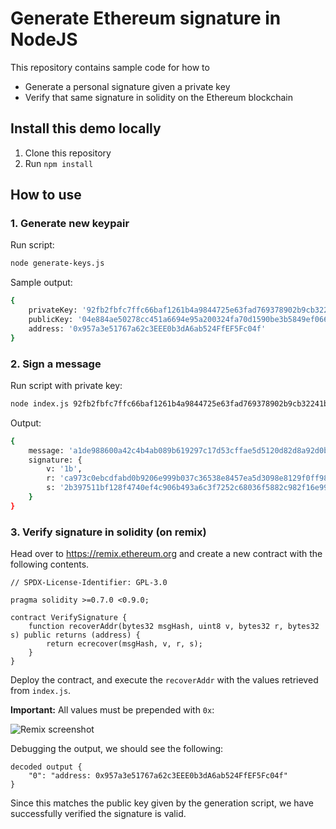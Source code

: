 # Generate Ethereum signature in NodeJS

This repository contains sample code for how to

- Generate a personal signature given a private key
- Verify that same signature in solidity on the Ethereum blockchain

## Install this demo locally

1. Clone this repository
2. Run `npm install`

## How to use

### 1. Generate new keypair

Run script:

```bash
node generate-keys.js
```

Sample output:

```bash
{
    privateKey: '92fb2fbfc7ffc66baf1261b4a9844725e63fad769378902b9cb32241b879c8c0',
    publicKey: '04e884ae50278cc451a6694e95a200324fa70d1590be3b5849ef066150a8be162c0b76505b7fe2a0d528e39b6cc13f92822572dd0621d31b3a09df79448b0df841',
    address: '0x957a3e51767a62c3EEE0b3dA6ab524FfEF5Fc04f'
}
```

### 2. Sign a message

Run script with private key:

```bash
node index.js 92fb2fbfc7ffc66baf1261b4a9844725e63fad769378902b9cb32241b879c8c0
```

Output:

```bash
{
    message: 'a1de988600a42c4b4ab089b619297c17d53cffae5d5120d82d8a92d0bb3b78f2',
    signature: {
        v: '1b',
        r: 'ca973c0ebcdfabd0b9206e999b037c36538e8457ea5d3098e8129f0ff982c4b6',
        s: '2b397511bf128f4740ef4c906b493a6c3f7252c68036f5882c982f16e99e694f'
    }
}
```

### 3. Verify signature in solidity (on remix)

Head over to https://remix.ethereum.org and create a new contract with the following contents.

```
// SPDX-License-Identifier: GPL-3.0

pragma solidity >=0.7.0 <0.9.0;

contract VerifySignature {
    function recoverAddr(bytes32 msgHash, uint8 v, bytes32 r, bytes32 s) public returns (address) {
        return ecrecover(msgHash, v, r, s);
    }
}
```

Deploy the contract, and execute the `recoverAddr` with the values retrieved from `index.js`.

**Important:** All values must be prepended with `0x`:

![Remix screenshot](https://user-images.githubusercontent.com/8465957/141650711-1fd391e3-efe7-4932-b14f-32e8b0561cf8.png)

Debugging the output, we should see the following:

```
decoded output {
    "0": "address: 0x957a3e51767a62c3EEE0b3dA6ab524FfEF5Fc04f"
}
```

Since this matches the public key given by the generation script, we have successfully verified the signature is valid.